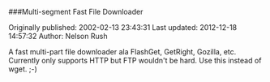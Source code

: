 ###Multi-segment Fast File Downloader

Originally published: 2002-02-13 23:43:31
Last updated: 2012-12-18 14:57:32
Author: Nelson Rush

A fast multi-part file downloader ala FlashGet, GetRight, Gozilla, etc. Currently only supports HTTP but FTP wouldn't be hard. Use this instead of wget. ;-)